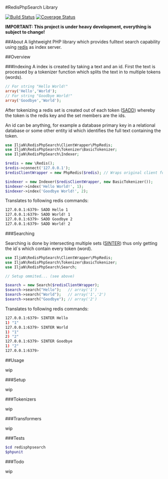 #RedisPhpSearch Library

[![Build Status](https://travis-ci.org/IljaN/redisphpsearch.svg?branch=master)](https://travis-ci.org/IljaN/redisphpsearch)
[![Coverage Status](https://coveralls.io/repos/IljaN/redisphpsearch/badge.svg?branch=master)](https://coveralls.io/r/IljaN/redisphpsearch?branch=master)

**IMPORTANT: This project is under heavy development, everything is subject to change!**

##About
A lightweight PHP library which provides fulltext search capability
using [redis](http://redis.io) as index server.

##Overview

###Indexing
A index is created by taking a text and an id. First the text is processed by a tokenizer function which
splits the text in to multiple tokens (words).

```php
// For string "Hello World!"
array('Hello','World'); 
// For string "Goodbye World!"
array('Goodbye','World'); 
```
After tokenizing a redis set is created out of each token ([SADD](http://redis.io/commands/sadd)) whereby the token is the redis key and the set members are the ids. 

An id can be anything, for example a database primary key in a relational database or some other entity id
which identifies the full text containing the token.

```php
use IljaN\RedisPhpSearch\ClientWrapper\PhpRedis;
use IljaN\RedisPhpSearch\Tokenizer\BasicTokenizer;
use IljaN\RedisPhpSearch\Indexer;

$redis = new \Redis();
$redis->connect('127.0.0.1');
$redisClientWrapper = new PhpRedis($redis); // Wraps original client for portability

$indexer = new Indexer($redisClientWrapper, new BasicTokenizer());
$indexer->index('Hello World!', 1);
$indexer->index('Goodbye World!', 2);
```
Translates to following redis commands:
```bash
127.0.0.1:6379> SADD Hello 1
127.0.0.1:6379> SADD World! 1
127.0.0.1:6379> SADD Goodbye 2
127.0.0.1:6379> SADD World! 2
```

###Searching

Searching is done by intersecting multiple sets ([SINTER](http://redis.io/commands/sinter)) thus only getting the id`s which contain every token (word).
```php
use IljaN\RedisPhpSearch\ClientWrapper\PhpRedis;
use IljaN\RedisPhpSearch\Tokenizer\BasicTokenizer;
use IljaN\RedisPhpSearch\Search;

// Setup ommited... (see above)

$search = new Search($redisClientWrapper);
$search->search("Hello");   // array('1')
$search->search("World");   // array('1','2')
$search->search("Goodbye"); // array('2')
```
Translates to following redis commands:

```bash
127.0.0.1:6379> SINTER Hello
1) "1"
127.0.0.1:6379> SINTER World
1) "1"
2) "2"
127.0.0.1:6379> SINTER Goodbye
1) "2"
127.0.0.1:6379> 
```
##Usage

wip

###Setup

wip

###Tokenizers

wip

###Transformers

wip

###Tests
```bash
$cd redisphpsearch
$phpunit
```

###Todo

wip


















